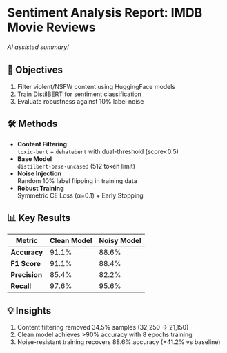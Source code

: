 # Sentiment Analysis Report: IMDB Movie Reviews
###### AI assisted summary!
## 🎯 Objectives
1. Filter violent/NSFW content using HuggingFace models
2. Train DistilBERT for sentiment classification
3. Evaluate robustness against 10% label noise

## 🛠 Methods
- **Content Filtering**  
  `toxic-bert` + `dehatebert` with dual-threshold (score<0.5)
- **Base Model**  
  `distilbert-base-uncased` (512 token limit)
- **Noise Injection**  
  Random 10% label flipping in training data
- **Robust Training**  
  Symmetric CE Loss (α=0.1) + Early Stopping

## 📊 Key Results
| Metric        | Clean Model | Noisy Model |
|---------------|-------------|-------------|
| **Accuracy**  | 91.1%       | 88.6%       |
| **F1 Score**  | 91.1%       | 88.4%       |
| **Precision** | 85.4%       | 82.2%       |
| **Recall**    | 97.6%       | 95.6%       |

## 💡 Insights
1. Content filtering removed 34.5% samples (32,250 → 21,150)
2. Clean model achieves >90% accuracy with 8 epochs training
3. Noise-resistant training recovers 88.6% accuracy (+41.2% vs baseline)
